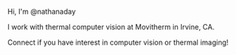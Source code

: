 Hi, I'm @nathanaday

I work with thermal computer vision at Movitherm in Irvine, CA.

Connect if you have interest in computer vision or thermal imaging!
